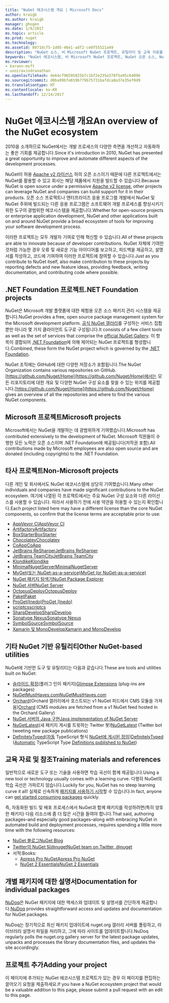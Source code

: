 ```yaml
---
title: "NuGet 에코시스템 개요 | Microsoft Docs"
author: kraigb
ms.author: kraigb
manager: ghogen
ms.date: 1/9/2017
ms.topic: article
ms.prod: nuget
ms.technology: 
ms.assetid: 8971dcf5-1d05-46e1-adf2-ce0f55521a49
description: "NuGet 소스, 비 Microsoft NuGet 프로젝트, 유틸리티 및 교육 자료를 포함하여 NuGet 에코시스템에 있는 포괄적인 리소스입니다."
keywords: "NuGet 에코시스템, 비 Microsoft NuGet 프로젝트, NuGet 오픈 소스, NuGet 유틸리티, NuGet 교육 자료"
ms.reviewer:
- karann-msft
- unniravindranathan
ms.openlocfilehash: de64cf96595825b7c1bf2e235e370f5a95c64096
ms.sourcegitcommit: d0ba99bfe019b779b75731bafdca8a37e35ef0d9
ms.translationtype: HT
ms.contentlocale: ko-KR
ms.lasthandoff: 12/14/2017
---
```

# <a name="an-overview-of-the-nuget-ecosystem"></a><span data-ttu-id="adcb3-104">NuGet 에코시스템 개요</span><span class="sxs-lookup"><span data-stu-id="adcb3-104">An overview of the NuGet ecosystem</span></span>

<span data-ttu-id="adcb3-105">2010을 소개하므로 NuGet에서는 개발 프로세스의 다양한 측면을 개선하고 자동화하는 좋은 기회를 제공합니다.</span><span class="sxs-lookup"><span data-stu-id="adcb3-105">Since it's introduction in 2010, NuGet has presented a great opportunity to improve and automate different aspects of the development processes.</span></span>

<span data-ttu-id="adcb3-106">NuGet이 허용 [Apache v2 라이선스](http://choosealicense.com/licenses/apache/) 하의 오픈 소스이기 때문에 다른 프로젝트에서는 NuGet를 활용할 수 있고 회사는 해당 제품에서 지원을 빌드할 수 있습니다.</span><span class="sxs-lookup"><span data-stu-id="adcb3-106">Because NuGet is open source under a permissive [Apache v2 license](http://choosealicense.com/licenses/apache/), other projects can leverage NuGet and companies can build support for it in their products.</span></span> <span data-ttu-id="adcb3-107">오픈 소스 프로젝트나 엔터프라이즈 응용 프로그램 개발에서 NuGet 및 NuGet 주위에 빌드되는 다른 응용 프로그램은 소프트웨어 개발 프로세스를 향상시키기 위한 도구의 광범위한 에코시스템을 제공합니다.</span><span class="sxs-lookup"><span data-stu-id="adcb3-107">Whether for open-source projects or enterprise application development, NuGet and other applications built on and around NuGet provide a broad ecosystem of tools for improving your software development process.</span></span>

<span data-ttu-id="adcb3-108">이러한 프로젝트는 모두 개발자 기여로 인해 혁신할 수 있습니다.</span><span class="sxs-lookup"><span data-stu-id="adcb3-108">All of these projects are able to innovate because of developer contributions.</span></span> <span data-ttu-id="adcb3-109">NuGet 자체에 기여한 것처럼 가능한 경우 오류 및 새로운 기능 아이디어를 보고하고, 피드백을 제공하고, 설명서를 작성하고, 코드에 기여하여 이러한 프로젝트에 참여할 수 있습니다.</span><span class="sxs-lookup"><span data-stu-id="adcb3-109">Just as you contribute to NuGet itself, also make contribution to these projects by reporting defects and new feature ideas, providing feedback, writing documentation, and contributing code where possible.</span></span>

## <a name="net-foundation-projects"></a><span data-ttu-id="adcb3-110">.NET Foundation 프로젝트</span><span class="sxs-lookup"><span data-stu-id="adcb3-110">.NET Foundation projects</span></span>

<span data-ttu-id="adcb3-111">NuGet은 Microsoft 개발 플랫폼에 대한 체험용 오픈 소스 패키지 관리 시스템을 제공합니다.</span><span class="sxs-lookup"><span data-stu-id="adcb3-111">NuGet provides a free, open source package management system for the Microsoft development platform.</span></span> <span data-ttu-id="adcb3-112">[공식 NuGet 갤러리](http://www.nuget.org)를 구성하는 서비스 집합뿐만 아니라 몇 가지 클라이언트 도구로 구성됩니다.</span><span class="sxs-lookup"><span data-stu-id="adcb3-112">It consists of a few client tools as well as the set of services that comprise the [official NuGet Gallery](http://www.nuget.org).</span></span> <span data-ttu-id="adcb3-113">이 항목이 결합되어 [.NET Foundation](http://www.dotnetfoundation.org/)에 의해 제어되는 NuGet 프로젝트를 형성합니다.</span><span class="sxs-lookup"><span data-stu-id="adcb3-113">Combined, these form the NuGet project which is governed by the [.NET Foundation](http://www.dotnetfoundation.org/).</span></span>

<span data-ttu-id="adcb3-114">NuGet 조직에는 GitHub에 대한 다양한 저장소가 포함됩니다.</span><span class="sxs-lookup"><span data-stu-id="adcb3-114">The NuGet Organization contains various repositories on GitHub.</span></span> <span data-ttu-id="adcb3-115">[https://github.com/Nuget/Home](https://github.com/Nuget/Home)에서는 모든 리포지토리에 대한 개요 및 다양한 NuGet 구성 요소를 찾을 수 있는 위치를 제공합니다.</span><span class="sxs-lookup"><span data-stu-id="adcb3-115">[https://github.com/Nuget/Home](https://github.com/Nuget/Home) gives an overview of all the repositories and where to find the various NuGet components.</span></span>

## <a name="microsoft-projects"></a><span data-ttu-id="adcb3-116">Microsoft 프로젝트</span><span class="sxs-lookup"><span data-stu-id="adcb3-116">Microsoft projects</span></span>

<span data-ttu-id="adcb3-117">Microsoft에서는 NuGet을 개발하는 데 광범위하게 기여했습니다.</span><span class="sxs-lookup"><span data-stu-id="adcb3-117">Microsoft has contributed extensively to the development of NuGet.</span></span> <span data-ttu-id="adcb3-118">Microsoft 직원들이 수행한 모든 노력은 오픈 소스이며 .NET Foundation에 제공됩니다(저작권 포함).</span><span class="sxs-lookup"><span data-stu-id="adcb3-118">All contributions made by Microsoft employees are also open source and are donated (including copyrights) to the .NET Foundation.</span></span>

## <a name="non-microsoft-projects"></a><span data-ttu-id="adcb3-119">타사 프로젝트</span><span class="sxs-lookup"><span data-stu-id="adcb3-119">Non-Microsoft projects</span></span>

<span data-ttu-id="adcb3-120">다른 개인 및 회사에서도 NuGet 에코시스템에 상당히 기여했습니다.</span><span class="sxs-lookup"><span data-stu-id="adcb3-120">Many other individuals and companies have made significant contributions to the NuGet ecosystem.</span></span> <span data-ttu-id="adcb3-121">여기에 나열된 각 프로젝트에서는 주요 NuGet 구성 요소와 다른 라이선스를 사용할 수 있습니다. 따라서 사용하기 전에 사용 약관을 허용할 수 있는지 확인합니다.</span><span class="sxs-lookup"><span data-stu-id="adcb3-121">Each project listed here may have a different license than the core NuGet components, so confirm that the license terms are acceptable prior to use:</span></span>

* [<span data-ttu-id="adcb3-122">AppVeyor CI</span><span class="sxs-lookup"><span data-stu-id="adcb3-122">AppVeyor CI</span></span>](https://www.appveyor.com/)
* [<span data-ttu-id="adcb3-123">Artifactory</span><span class="sxs-lookup"><span data-stu-id="adcb3-123">Artifactory</span></span>](https://www.jfrog.com/artifactory/)
* [<span data-ttu-id="adcb3-124">BoxStarter</span><span class="sxs-lookup"><span data-stu-id="adcb3-124">BoxStarter</span></span>](http://boxstarter.org/)
* [<span data-ttu-id="adcb3-125">Chocolatey</span><span class="sxs-lookup"><span data-stu-id="adcb3-125">Chocolatey</span></span>](https://chocolatey.org/)
* [<span data-ttu-id="adcb3-126">CoApp</span><span class="sxs-lookup"><span data-stu-id="adcb3-126">CoApp</span></span>](http://coapp.org/)
* [<span data-ttu-id="adcb3-127">JetBrains ReSharper</span><span class="sxs-lookup"><span data-stu-id="adcb3-127">JetBrains ReSharper</span></span>](https://resharper-plugins.jetbrains.com/)
* [<span data-ttu-id="adcb3-128">JetBrains TeamCity</span><span class="sxs-lookup"><span data-stu-id="adcb3-128">JetBrains TeamCity</span></span>](https://www.jetbrains.com/teamcity/)
* [<span data-ttu-id="adcb3-129">Klondike</span><span class="sxs-lookup"><span data-stu-id="adcb3-129">Klondike</span></span>](https://github.com/themotleyfool/Klondike)
* [<span data-ttu-id="adcb3-130">MinimalNugetServer</span><span class="sxs-lookup"><span data-stu-id="adcb3-130">MinimalNugetServer</span></span>](https://github.com/TanukiSharp/MinimalNugetServer)
* [<span data-ttu-id="adcb3-131">MyGet(또는 NuGet-as-a-service)</span><span class="sxs-lookup"><span data-stu-id="adcb3-131">MyGet (or NuGet-as-a-service)</span></span>](http://www.myget.org/)
* [<span data-ttu-id="adcb3-132">NuGet 패키지 탐색기</span><span class="sxs-lookup"><span data-stu-id="adcb3-132">NuGet Package Explorer</span></span>](https://github.com/NuGetPackageExplorer/NuGetPackageExplorer)
* [<span data-ttu-id="adcb3-133">NuGet 서버</span><span class="sxs-lookup"><span data-stu-id="adcb3-133">NuGet Server</span></span>](http://nugetserver.net/)
* [<span data-ttu-id="adcb3-134">OctopusDeploy</span><span class="sxs-lookup"><span data-stu-id="adcb3-134">OctopusDeploy</span></span>](https://octopus.com/)
* [<span data-ttu-id="adcb3-135">Paket</span><span class="sxs-lookup"><span data-stu-id="adcb3-135">Paket</span></span>](https://fsprojects.github.io/Paket/)
* [<span data-ttu-id="adcb3-136">ProGet(Inedo)</span><span class="sxs-lookup"><span data-stu-id="adcb3-136">ProGet (Inedo)</span></span>](http://inedo.com/proget)
* [<span data-ttu-id="adcb3-137">scriptcs</span><span class="sxs-lookup"><span data-stu-id="adcb3-137">scriptcs</span></span>](http://scriptcs.net/)
* [<span data-ttu-id="adcb3-138">SharpDevelop</span><span class="sxs-lookup"><span data-stu-id="adcb3-138">SharpDevelop</span></span>](http://community.sharpdevelop.net/blogs/mattward/archive/2011/01/23/NuGetSupportInSharpDevelop.aspx)
* [<span data-ttu-id="adcb3-139">Sonatype Nexus</span><span class="sxs-lookup"><span data-stu-id="adcb3-139">Sonatype Nexus</span></span>](http://www.sonatype.com/nexus-repository-sonatype)
* [<span data-ttu-id="adcb3-140">SymbolSource</span><span class="sxs-lookup"><span data-stu-id="adcb3-140">SymbolSource</span></span>](http://www.symbolsource.org/Public)
* [<span data-ttu-id="adcb3-141">Xamarin 및 MonoDevelop</span><span class="sxs-lookup"><span data-stu-id="adcb3-141">Xamarin and MonoDevelop</span></span>](https://github.com/mrward/monodevelop-nuget-addin)


## <a name="other-nuget-based-utilities"></a><span data-ttu-id="adcb3-142">기타 NuGet 기반 유틸리티</span><span class="sxs-lookup"><span data-stu-id="adcb3-142">Other NuGet-based utilities</span></span>

<span data-ttu-id="adcb3-143">NuGet에 기반한 도구 및 유틸리티는 다음과 같습니다.</span><span class="sxs-lookup"><span data-stu-id="adcb3-143">These are tools and utilities built on NuGet:</span></span>

* <span data-ttu-id="adcb3-144">[슬라이드 확장](http://getglimpse.com/Packages)(플러그 인이 패키지)</span><span class="sxs-lookup"><span data-stu-id="adcb3-144">[Glimpse Extensions](http://getglimpse.com/Packages) (plug-ins are packages)</span></span>
* [<span data-ttu-id="adcb3-145">NuGetMustHaves.com</span><span class="sxs-lookup"><span data-stu-id="adcb3-145">NuGetMustHaves.com</span></span>](http://nugetmusthaves.com/)
* <span data-ttu-id="adcb3-146">[Orchard](http://www.orchardproject.net/)(Orchard 갤러리에서 호스트되는 v1 NuGet 피드에서 CMS 모듈을 가져옴)</span><span class="sxs-lookup"><span data-stu-id="adcb3-146">[Orchard](http://www.orchardproject.net/) (CMS modules are fetched from a v1 NuGet feed hosted in the Orchard Gallery)</span></span>
* [<span data-ttu-id="adcb3-147">NuGet 서버의 Java 구현</span><span class="sxs-lookup"><span data-stu-id="adcb3-147">Java implementation of NuGet Server</span></span>](http://jonnyzzz.com/blog/2012/03/07/nuget-server-in-pure-java/)
* <span data-ttu-id="adcb3-148">[NuGetLatest](https://twitter.com/NuGetLatest)(새 패키지 게시를 트윗하는 Twitter 봇)</span><span class="sxs-lookup"><span data-stu-id="adcb3-148">[NuGetLatest](https://twitter.com/NuGetLatest) (Twitter bot tweeting new package publications)</span></span>
* <span data-ttu-id="adcb3-149">[DefinitelyTyped](http://definitelytyped.org/)([자동](https://github.com/DefinitelyTyped/NugetAutomation/) TypeScript 형식 [NuGet에 게시된 정의](http://www.nuget.org/packages?q=DefinitelyTyped))</span><span class="sxs-lookup"><span data-stu-id="adcb3-149">[DefinitelyTyped](http://definitelytyped.org/) ([Automatic](https://github.com/DefinitelyTyped/NugetAutomation/) TypeScript Type [Definitions published to NuGet](http://www.nuget.org/packages?q=DefinitelyTyped))</span></span>

## <a name="training-materials-and-references"></a><span data-ttu-id="adcb3-150">교육 자료 및 참조</span><span class="sxs-lookup"><span data-stu-id="adcb3-150">Training materials and references</span></span>

<span data-ttu-id="adcb3-151">일반적으로 새로운 도구 또는 기술을 사용하면 학습 곡선이 함께 제공됩니다.</span><span class="sxs-lookup"><span data-stu-id="adcb3-151">Using a new tool or technology usually comes with a learning curve.</span></span> <span data-ttu-id="adcb3-152">다행히 NuGet의 학습 곡선은 가파르지 않습니다.</span><span class="sxs-lookup"><span data-stu-id="adcb3-152">Luckily for you, NuGet has no steep learning curve it all!</span></span> <span data-ttu-id="adcb3-153">실제로 신속하게 [패키지를 사용하기 시작](../quickstart/use-a-package.md)할 수 있습니다.</span><span class="sxs-lookup"><span data-stu-id="adcb3-153">In fact, anyone can [get started consuming packages](../quickstart/use-a-package.md) quickly.</span></span>

<span data-ttu-id="adcb3-154">즉, 자동화된 빌드 및 배포 프로세스에서 NuGet과 함께 패키지를 작성하려면(특히 양호한 패키지) 다음 리소스에 좀 더 많은 시간을 들여야 합니다.</span><span class="sxs-lookup"><span data-stu-id="adcb3-154">That said, authoring packages–and especially good packages–along with  embracing NuGet in automated build and deployment processes, requires spending a little more time with the following resources:</span></span>

- [<span data-ttu-id="adcb3-155">NuGet 블로그</span><span class="sxs-lookup"><span data-stu-id="adcb3-155">NuGet Blog</span></span>](http://blog.nuget.org/)
- [<span data-ttu-id="adcb3-156">Twitter의 NuGet 팀@nuget</span><span class="sxs-lookup"><span data-stu-id="adcb3-156">NuGet team on Twitter, @nuget</span></span>](http://twitter.com/nuget)
- <span data-ttu-id="adcb3-157">서적:</span><span class="sxs-lookup"><span data-stu-id="adcb3-157">Books:</span></span>
    * [<span data-ttu-id="adcb3-158">Apress Pro NuGet</span><span class="sxs-lookup"><span data-stu-id="adcb3-158">Apress Pro NuGet</span></span>](http://bit.ly/ProNuGet)
    * [<span data-ttu-id="adcb3-159">NuGet 2 Essentials</span><span class="sxs-lookup"><span data-stu-id="adcb3-159">NuGet 2 Essentials</span></span>](http://www.amazon.com/NuGet-2-Essentials-Damir-Arh-ebook/dp/B00GTQD5M4)

## <a name="documentation-for-individual-packages"></a><span data-ttu-id="adcb3-160">개별 패키지에 대한 설명서</span><span class="sxs-lookup"><span data-stu-id="adcb3-160">Documentation for individual packages</span></span>

<span data-ttu-id="adcb3-161">[NuDoq](http://nudoq.org)은 NuGet 패키지에 대한 액세스와 업데이트 및 설명서를 간단하게 제공합니다.</span><span class="sxs-lookup"><span data-stu-id="adcb3-161">[NuDoq](http://nudoq.org) provides straightforward access and updates and documentation for NuGet packages.</span></span>

<span data-ttu-id="adcb3-162">NuDoq는 정기적으로 최신 패키지 업데이트에 nuget.org 갤러리 서버를 폴링하고, 라이브러리 설명서 파일을 처리하고, 그에 따라 사이트를 업데이트합니다.</span><span class="sxs-lookup"><span data-stu-id="adcb3-162">NuDoq regularly polls the nuget.org gallery server for the latest package updates, unpacks and processes the library documentation files, and updates the site accordingly.</span></span>

## <a name="adding-your-project"></a><span data-ttu-id="adcb3-163">프로젝트 추가</span><span class="sxs-lookup"><span data-stu-id="adcb3-163">Adding your project</span></span>

<span data-ttu-id="adcb3-164">이 페이지에 추가되는 NuGet 에코시스템 프로젝트가 있는 경우 이 페이지를 편집하는 끌어오기 요청을 제출하세요.</span><span class="sxs-lookup"><span data-stu-id="adcb3-164">If you have a NuGet ecosystem project that would be a valuable addition to this page, please  submit a pull request with an edit to this page.</span></span>
